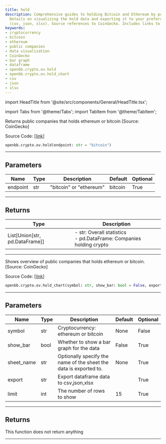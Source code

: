 ```yaml
---
title: hold
description: Comprehensive guides to holding Bitcoin and Ethereum by public companies.
  Details on visualizing the hold data and exporting it to your preferred data format
  (csv, json, xlsx). Source references to CoinGecko. Includes links to source codes.
keywords:
- cryptocurrency
- bitcoin
- ethereum
- public companies
- data visualization
- CoinGecko
- bar graph
- dataframe
- openbb.crypto.ov.hold
- openbb.crypto.ov.hold_chart
- csv
- json
- xlsx
---
```


import HeadTitle from '@site/src/components/General/HeadTitle.tsx';

<HeadTitle title="crypto.ov.hold - Reference | OpenBB SDK Docs" />

import Tabs from '@theme/Tabs';
import TabItem from '@theme/TabItem';

<Tabs>
<TabItem value="model" label="Model" default>

Returns public companies that holds ethereum or bitcoin [Source: CoinGecko]

Source Code: [[link](https://github.com/OpenBB-finance/OpenBBTerminal/tree/main/openbb_terminal/cryptocurrency/overview/pycoingecko_model.py#L103)]

```python wordwrap
openbb.crypto.ov.hold(endpoint: str = "bitcoin")
```

---

## Parameters

| Name | Type | Description | Default | Optional |
| ---- | ---- | ----------- | ------- | -------- |
| endpoint | str | "bitcoin" or "ethereum" | bitcoin | True |


---

## Returns

| Type | Description |
| ---- | ----------- |
| List[Union[str, pd.DataFrame]] | - str:              Overall statistics<br/>- pd.DataFrame: Companies holding crypto |
---



</TabItem>
<TabItem value="view" label="Chart">

Shows overview of public companies that holds ethereum or bitcoin. [Source: CoinGecko]

Source Code: [[link](https://github.com/OpenBB-finance/OpenBBTerminal/tree/main/openbb_terminal/cryptocurrency/overview/pycoingecko_view.py#L202)]

```python wordwrap
openbb.crypto.ov.hold_chart(symbol: str, show_bar: bool = False, export: str = "", sheet_name: Optional[str] = None, limit: int = 15)
```

---

## Parameters

| Name | Type | Description | Default | Optional |
| ---- | ---- | ----------- | ------- | -------- |
| symbol | str | Cryptocurrency: ethereum or bitcoin | None | False |
| show_bar | bool | Whether to show a bar graph for the data | False | True |
| sheet_name | str | Optionally specify the name of the sheet the data is exported to. | None | True |
| export | str | Export dataframe data to csv,json,xlsx |  | True |
| limit | int | The number of rows to show | 15 | True |


---

## Returns

This function does not return anything

---



</TabItem>
</Tabs>